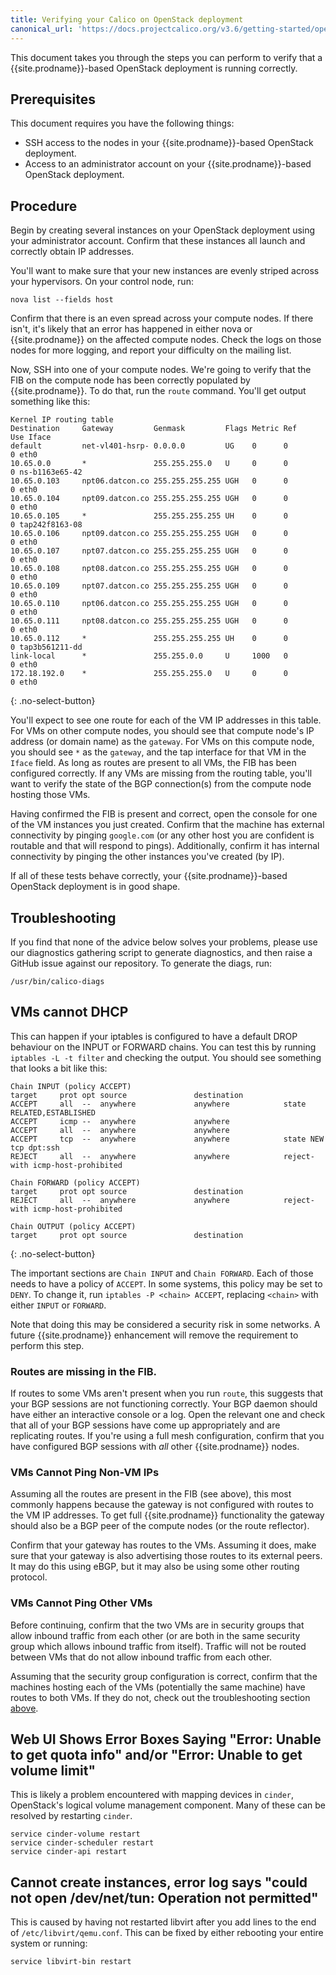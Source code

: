 ```yaml
---
title: Verifying your Calico on OpenStack deployment
canonical_url: 'https://docs.projectcalico.org/v3.6/getting-started/openstack/verification'
---
```


This document takes you through the steps you can perform to verify that
a {{site.prodname}}-based OpenStack deployment is running correctly.

## Prerequisites

This document requires you have the following things:

-   SSH access to the nodes in your {{site.prodname}}-based OpenStack deployment.
-   Access to an administrator account on your {{site.prodname}}-based
    OpenStack deployment.

## Procedure

Begin by creating several instances on your OpenStack deployment using
your administrator account. Confirm that these instances all launch and
correctly obtain IP addresses.

You'll want to make sure that your new instances are evenly striped
across your hypervisors. On your control node, run:

```
nova list --fields host
```

Confirm that there is an even spread across your compute nodes. If there
isn't, it's likely that an error has happened in either nova or {{site.prodname}}
on the affected compute nodes. Check the logs on those nodes for more
logging, and report your difficulty on the mailing list.

Now, SSH into one of your compute nodes. We're going to verify that the
FIB on the compute node has been correctly populated by {{site.prodname}}. To do
that, run the `route` command. You'll get output something like this:

```
Kernel IP routing table
Destination     Gateway         Genmask         Flags Metric Ref    Use Iface
default         net-vl401-hsrp- 0.0.0.0         UG    0      0        0 eth0
10.65.0.0       *               255.255.255.0   U     0      0        0 ns-b1163e65-42
10.65.0.103     npt06.datcon.co 255.255.255.255 UGH   0      0        0 eth0
10.65.0.104     npt09.datcon.co 255.255.255.255 UGH   0      0        0 eth0
10.65.0.105     *               255.255.255.255 UH    0      0        0 tap242f8163-08
10.65.0.106     npt09.datcon.co 255.255.255.255 UGH   0      0        0 eth0
10.65.0.107     npt07.datcon.co 255.255.255.255 UGH   0      0        0 eth0
10.65.0.108     npt08.datcon.co 255.255.255.255 UGH   0      0        0 eth0
10.65.0.109     npt07.datcon.co 255.255.255.255 UGH   0      0        0 eth0
10.65.0.110     npt06.datcon.co 255.255.255.255 UGH   0      0        0 eth0
10.65.0.111     npt08.datcon.co 255.255.255.255 UGH   0      0        0 eth0
10.65.0.112     *               255.255.255.255 UH    0      0        0 tap3b561211-dd
link-local      *               255.255.0.0     U     1000   0        0 eth0
172.18.192.0    *               255.255.255.0   U     0      0        0 eth0
```
{: .no-select-button}

You'll expect to see one route for each of the VM IP addresses in this
table. For VMs on other compute nodes, you should see that compute
node's IP address (or domain name) as the `gateway`. For VMs on this
compute node, you should see `*` as the `gateway`, and the tap interface
for that VM in the `Iface` field. As long as routes are present to all
VMs, the FIB has been configured correctly. If any VMs are missing from
the routing table, you'll want to verify the state of the BGP
connection(s) from the compute node hosting those VMs.

Having confirmed the FIB is present and correct, open the console for
one of the VM instances you just created. Confirm that the machine has
external connectivity by pinging `google.com` (or any other host you are
confident is routable and that will respond to pings). Additionally,
confirm it has internal connectivity by pinging the other instances
you've created (by IP).

If all of these tests behave correctly, your {{site.prodname}}-based OpenStack
deployment is in good shape.

## Troubleshooting

If you find that none of the advice below solves your problems, please
use our diagnostics gathering script to generate diagnostics, and then
raise a GitHub issue against our repository. To generate the diags, run:

```
/usr/bin/calico-diags
```

VMs cannot DHCP
---------------

This can happen if your iptables is configured to have a default DROP
behaviour on the INPUT or FORWARD chains. You can test this by running
`iptables -L -t filter` and checking the output. You should see
something that looks a bit like this:

```
Chain INPUT (policy ACCEPT)
target     prot opt source               destination
ACCEPT     all  --  anywhere             anywhere            state RELATED,ESTABLISHED
ACCEPT     icmp --  anywhere             anywhere
ACCEPT     all  --  anywhere             anywhere
ACCEPT     tcp  --  anywhere             anywhere            state NEW tcp dpt:ssh
REJECT     all  --  anywhere             anywhere            reject-with icmp-host-prohibited

Chain FORWARD (policy ACCEPT)
target     prot opt source               destination
REJECT     all  --  anywhere             anywhere            reject-with icmp-host-prohibited

Chain OUTPUT (policy ACCEPT)
target     prot opt source               destination
```
{: .no-select-button}

The important sections are `Chain INPUT` and `Chain FORWARD`. Each of
those needs to have a policy of `ACCEPT`. In some systems, this policy
may be set to `DENY`. To change it, run `iptables -P <chain> ACCEPT`,
replacing `<chain>` with either `INPUT` or `FORWARD`.

Note that doing this may be considered a security risk in some networks.
A future {{site.prodname}} enhancement will remove the requirement to perform this
step.

### Routes are missing in the FIB.

If routes to some VMs aren't present when you run `route`, this suggests
that your BGP sessions are not functioning correctly. Your BGP daemon
should have either an interactive console or a log. Open the relevant
one and check that all of your BGP sessions have come up appropriately
and are replicating routes. If you're using a full mesh configuration,
confirm that you have configured BGP sessions with *all* other {{site.prodname}}
nodes.

### VMs Cannot Ping Non-VM IPs

Assuming all the routes are present in the FIB (see above), this most
commonly happens because the gateway is not configured with routes to
the VM IP addresses. To get full {{site.prodname}} functionality the gateway should
also be a BGP peer of the compute nodes (or the route reflector).

Confirm that your gateway has routes to the VMs. Assuming it does, make
sure that your gateway is also advertising those routes to its external
peers. It may do this using eBGP, but it may also be using some other
routing protocol.

### VMs Cannot Ping Other VMs

Before continuing, confirm that the two VMs are in security groups that
allow inbound traffic from each other (or are both in the same security
group which allows inbound traffic from itself). Traffic will not be
routed between VMs that do not allow inbound traffic from each other.

Assuming that the security group configuration is correct, confirm that
the machines hosting each of the VMs (potentially the same machine) have
routes to both VMs. If they do not, check out the troubleshooting
section [above](#routes-are-missing-in-the-fib).

Web UI Shows Error Boxes Saying "Error: Unable to get quota info" and/or "Error: Unable to get volume limit"
------------------------------------------------------------------------------------------------------------

This is likely a problem encountered with mapping devices in `cinder`,
OpenStack's logical volume management component. Many of these can be
resolved by restarting `cinder`.

```
service cinder-volume restart
service cinder-scheduler restart 
service cinder-api restart
```

Cannot create instances, error log says "could not open /dev/net/tun: Operation not permitted"
----------------------------------------------------------------------------------------------

This is caused by having not restarted libvirt after you add lines to
the end of `/etc/libvirt/qemu.conf`. This can be fixed by either
rebooting your entire system or running:

```
service libvirt-bin restart
```
